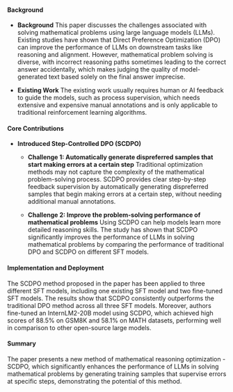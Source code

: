 #### Background
- **Background**
This paper discusses the challenges associated with solving mathematical problems using large language models (LLMs). Existing studies have shown that Direct Preference Optimization (DPO) can improve the performance of LLMs on downstream tasks like reasoning and alignment. However, mathematical problem solving is diverse, with incorrect reasoning paths sometimes leading to the correct answer accidentally, which makes judging the quality of model-generated text based solely on the final answer imprecise.

- **Existing Work**
The existing work usually requires human or AI feedback to guide the models, such as process supervision, which needs extensive and expensive manual annotations and is only applicable to traditional reinforcement learning algorithms.

#### Core Contributions
  - **Introduced Step-Controlled DPO (SCDPO)**
    - **Challenge 1: Automatically generate dispreferred samples that start making errors at a certain step**
        Traditional optimization methods may not capture the complexity of the mathematical problem-solving process. SCDPO provides clear step-by-step feedback supervision by automatically generating dispreferred samples that begin making errors at a certain step, without needing additional manual annotations.

    - **Challenge 2: Improve the problem-solving performance of mathematical problems**
        Using SCDPO can help models learn more detailed reasoning skills. The study has shown that SCDPO significantly improves the performance of LLMs in solving mathematical problems by comparing the performance of traditional DPO and SCDPO on different SFT models.

#### Implementation and Deployment
The SCDPO method proposed in the paper has been applied to three different SFT models, including one existing SFT model and two fine-tuned SFT models. The results show that SCDPO consistently outperforms the traditional DPO method across all three SFT models. Moreover, authors fine-tuned an InternLM2-20B model using SCDPO, which achieved high scores of 88.5% on GSM8K and 58.1% on MATH datasets, performing well in comparison to other open-source large models.

#### Summary
The paper presents a new method of mathematical reasoning optimization - SCDPO, which significantly enhances the performance of LLMs in solving mathematical problems by generating training samples that supervise errors at specific steps, demonstrating the potential of this method.